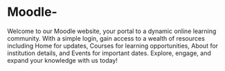 # Moodle-
Welcome to our Moodle website, your portal to a dynamic online learning community. With a simple login, gain access to a wealth of resources including Home for updates, Courses for learning opportunities, About for institution details, and Events for important dates. Explore, engage, and expand your knowledge with us today!
